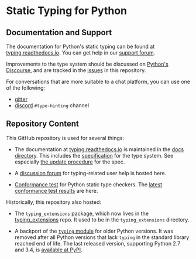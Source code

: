 # Static Typing for Python

## Documentation and Support

The documentation for Python's static typing can be found at
[typing.readthedocs.io](https://typing.readthedocs.io/). You can get
help in our [support forum](https://github.com/python/typing/discussions).

Improvements to the type system should be discussed on
[Python's Discourse](https://discuss.python.org/c/typing/32), and are
tracked in the [issues](https://github.com/python/typing/issues) in this
repository.

For conversations that are more suitable to a chat platform, you can use one of the following:

- [gitter](https://gitter.im/python/typing)
- [discord](https://discord.com/channels/267624335836053506/891788761371906108) `#type-hinting` channel

## Repository Content

This GitHub repository is used for several things:

- The documentation at [typing.readthedocs.io](https://typing.readthedocs.io/)
  is maintained in the [docs directory](./docs). This includes the
  [specification](https://typing.readthedocs.io/en/latest/spec/index.html) for the
  type system. See especially [the update procedure](https://typing.readthedocs.io/en/latest/spec/meta.html)
  for the spec.

- A [discussion forum](https://github.com/python/typing/discussions) for typing-related user
  help is hosted here.

- [Conformance test](https://github.com/python/typing/blob/main/conformance/README.md) for Python static type checkers. The [latest conformance test results](https://htmlpreview.github.io/?https://github.com/python/typing/blob/main/conformance/results/results.html) are here.

Historically, this repository also hosted:

- The `typing_extensions` package, which now lives in the
  [typing_extensions](https://github.com/python/typing_extensions) repo.
  It used to be in the `typing_extensions` directory.

- A backport of the
  [`typing` module](https://docs.python.org/3/library/typing.html) for older
  Python versions. It was removed after all Python versions that lack `typing`
  in the standard library reached end of life. The last released version,
  supporting Python 2.7 and 3.4,
  is [available at PyPI](https://pypi.org/project/typing/).
